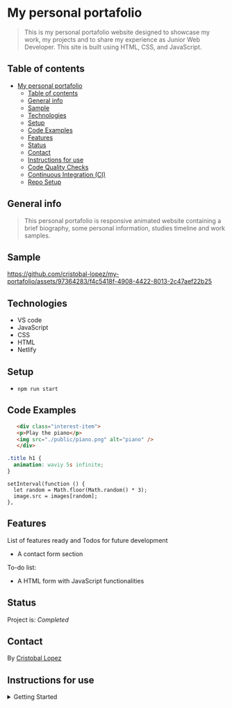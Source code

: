 # My personal portafolio

> This is my personal portafolio website designed to showcase my work, my
> projects and to share my experience as Junior Web Developer. This site is
> built using HTML, CSS, and JavaScript.

## Table of contents

- [My personal portafolio](#my-personal-portafolio)
  - [Table of contents](#table-of-contents)
  - [General info](#general-info)
  - [Sample](#sample)
  - [Technologies](#technologies)
  - [Setup](#setup)
  - [Code Examples](#code-examples)
  - [Features](#features)
  - [Status](#status)
  - [Contact](#contact)
  - [Instructions for use](#instructions-for-use)
  - [Code Quality Checks](#code-quality-checks)
  - [Continuous Integration (CI)](#continuous-integration-ci)
  - [Repo Setup](#repo-setup)

## General info

> This personal portafolio is responsive animated website containing a brief
> biography, some personal information, studies timeline and work samples.

## Sample

https://github.com/cristobal-lopez/my-portafolio/assets/97364283/f4c5418f-4908-4422-8013-2c47aef22b25

## Technologies

- VS code
- JavaScript
- CSS
- HTML
- Netlify

## Setup

- `npm run start`

## Code Examples

```HTML
   <div class="interest-item">
   <p>Play the piano</p>
   <img src="./public/piano.png" alt="piano" />
   </div>
```

```CSS
.title h1 {
  animation: waviy 5s infinite;
}
```

```JS
setInterval(function () {
  let random = Math.floor(Math.random() * 3);
  image.src = images[random];
},
```

## Features

List of features ready and Todos for future development

- A contact form section

To-do list:

- A HTML form with JavaScript functionalities

## Status

Project is: _Completed_

## Contact

By [Cristobal Lopez](https://github.com/cristobal-lopez/)

## Instructions for use

<details>
  <summary>Getting Started</summary>

<!-- a guide to using this repository -->

1. `git clone git@github.com:HackYourFutureBelgium/template-markdown.git`
2. `cd template-markdown`
3. `npm install`

## Code Quality Checks

- `npm run format`: Makes sure all the code in this repository is well-formatted
  (looks good).
- `npm run lint:ls`: Checks to make sure all folder and file names match the
  repository conventions.
- `npm run lint:md`: Will lint all of the Markdown files in this repository.
- `npm run lint:css`: Will lint all of the CSS files in this repository.
- `npm run validate:html`: Validates all HTML files in your project.
- `npm run spell-check`: Goes through all the files in this repository looking
  for words it doesn't recognize. Just because it says something is a mistake
  doesn't mean it is! It doesn't know every word in the world. You can add new
  correct words to the [./.cspell.json](./.cspell.json) file so they won't cause
  an error.
- `npm run accessibility -- ./path/to/file.html`: Runs an accessibility analysis
  on all HTML files in the given path and writes the report to
  `/accessibility_report`

## Continuous Integration (CI)

When you open a PR to `main`/`master` in your repository, GitHub will
automatically do a linting check on the code in this repository, you can see
this in the[./.github/workflows/lint.yml](./.github/workflows/lint.yml) file.

If the linting fails, you will not be able to merge the PR. You can double check
that your code will pass before pushing by running the code quality scripts
locally.

## Repo Setup

- Give each member **_write_** access to the repo (if it's a group project)
- Turn on GitHub Pages and put a link to your website in the repo's description
- Turn on GitHub Actions
- In _General_ Section > check **Discussions**
- In the _Branches_ section of your repo's settings make sure the
  `master`/`main` branch must:
  - "_Require a pull request before merging_"
  - "_Require approvals_"
  - "_Dismiss stale pull request approvals when new commits are pushed_"
  - "_Require status checks to pass before merging_"
  - "_Require branches to be up to date before merging_"
  - "_Do not allow bypassing the above settings_"

</details>
